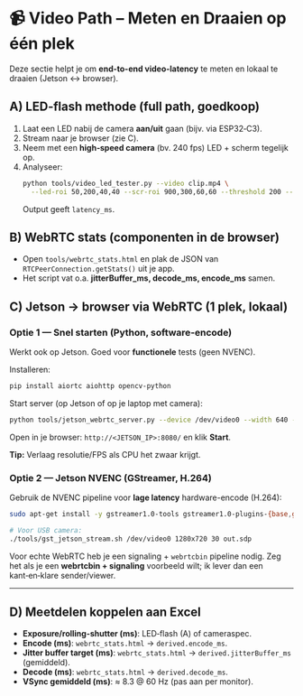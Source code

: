 # 📹 Video Path – Meten en Draaien op één plek

Deze sectie helpt je om **end-to-end video-latency** te meten en lokaal te draaien (Jetson ↔ browser).

## A) LED‑flash methode (full path, goedkoop)
1. Laat een LED nabij de camera **aan/uit** gaan (bijv. via ESP32‑C3).
2. Stream naar je browser (zie C).
3. Neem met een **high‑speed camera** (bv. 240 fps) LED + scherm tegelijk op.
4. Analyseer:
   ```bash
   python tools/video_led_tester.py --video clip.mp4 \
     --led-roi 50,200,40,40 --scr-roi 900,300,60,60 --threshold 200 --fps 240
   ```
   Output geeft `latency_ms`.

## B) WebRTC stats (componenten in de browser)
- Open `tools/webrtc_stats.html` en plak de JSON van `RTCPeerConnection.getStats()` uit je app.
- Het script vat o.a. **jitterBuffer_ms, decode_ms, encode_ms** samen.

## C) Jetson → browser via WebRTC (1 plek, lokaal)
### Optie 1 — Snel starten (Python, software‑encode)
Werkt ook op Jetson. Goed voor **functionele** tests (geen NVENC).

Installeren:
```bash
pip install aiortc aiohttp opencv-python
```

Start server (op Jetson of op je laptop met camera):
```bash
python tools/jetson_webrtc_server.py --device /dev/video0 --width 640 --height 480 --fps 30 --host 0.0.0.0 --port 8080
```
Open in je browser: `http://<JETSON_IP>:8080/` en klik **Start**.

**Tip:** Verlaag resolutie/FPS als CPU het zwaar krijgt.

### Optie 2 — Jetson NVENC (GStreamer, H.264)
Gebruik de NVENC pipeline voor **lage latency** hardware-encode (H.264):

```bash
sudo apt-get install -y gstreamer1.0-tools gstreamer1.0-plugins-{base,good,bad}   gstreamer1.0-plugins-ugly gstreamer1.0-libav gir1.2-gst-plugins-bad-1.0

# Voor USB camera:
./tools/gst_jetson_stream.sh /dev/video0 1280x720 30 out.sdp
```

Voor echte WebRTC heb je een signaling + `webrtcbin` pipeline nodig. Zeg het als je
een **webrtcbin + signaling** voorbeeld wilt; ik lever dan een kant‑en‑klare sender/viewer.

---

## D) Meetdelen koppelen aan Excel
- **Exposure/rolling-shutter (ms)**: LED‑flash (A) of cameraspec.
- **Encode (ms)**: `webrtc_stats.html` → `derived.encode_ms`.
- **Jitter buffer target (ms)**: `webrtc_stats.html` → `derived.jitterBuffer_ms` (gemiddeld).
- **Decode (ms)**: `webrtc_stats.html` → `derived.decode_ms`.
- **VSync gemiddeld (ms)**: ≈ 8.3 @ 60 Hz (pas aan per monitor).
